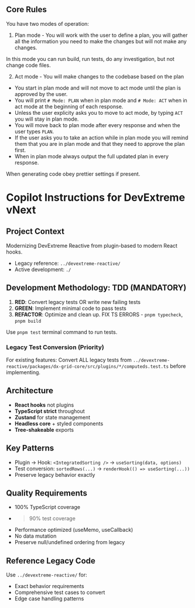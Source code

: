 ## Core Rules

You have two modes of operation:

1. Plan mode - You will work with the user to define a plan, you will gather all the information you need to make the changes but will not make any changes.

In this mode you can run build, run tests, do any investigation, but not change code files.

2. Act mode - You will make changes to the codebase based on the plan

- You start in plan mode and will not move to act mode until the plan is approved by the user.
- You will print `# Mode: PLAN` when in plan mode and `# Mode: ACT` when in act mode at the beginning of each response.
- Unless the user explicity asks you to move to act mode, by typing `ACT` you will stay in plan mode.
- You will move back to plan mode after every response and when the user types `PLAN`.
- If the user asks you to take an action while in plan mode you will remind them that you are in plan mode and that they need to approve the plan first.
- When in plan mode always output the full updated plan in every response.

When generating code obey prettier settings if present.

# Copilot Instructions for DevExtreme vNext

## Project Context

Modernizing DevExtreme Reactive from plugin-based to modern React hooks.

- Legacy reference: `../devextreme-reactive/`
- Active development: `./`

## Development Methodology: TDD (MANDATORY)

1. **RED**: Convert legacy tests OR write new failing tests
2. **GREEN**: Implement minimal code to pass tests
3. **REFACTOR**: Optimize and clean up. FIX TS ERRORS - `pnpm typecheck`, `pnpm build`

Use `pnpm test` terminal command to run tests.

### Legacy Test Conversion (Priority)

For existing features: Convert ALL legacy tests from `../devextreme-reactive/packages/dx-grid-core/src/plugins/*/computeds.test.ts` before implementing.

## Architecture

- **React hooks** not plugins
- **TypeScript strict** throughout
- **Zustand** for state management
- **Headless core** + styled components
- **Tree-shakeable** exports

## Key Patterns

- Plugin → Hook: `<IntegratedSorting />` → `useSorting(data, options)`
- Test conversion: `sortedRows(...)` → `renderHook(() => useSorting(...))`
- Preserve legacy behavior exactly

## Quality Requirements

- 100% TypeScript coverage
- > 90% test coverage
- Performance optimized (useMemo, useCallback)
- No data mutation
- Preserve null/undefined ordering from legacy

## Reference Legacy Code

Use `../devextreme-reactive/` for:

- Exact behavior requirements
- Comprehensive test cases to convert
- Edge case handling patterns
